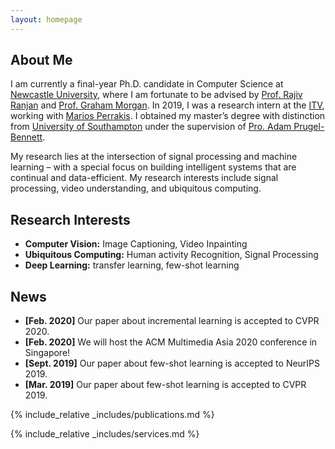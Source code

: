 ```yaml
---
layout: homepage
---
```


## About Me

I am currently a final-year Ph.D. candidate in Computer Science at [Newcastle University](https://www.ncl.ac.uk/), where I am fortunate to be advised by [Prof. Rajiv Ranjan](https://rajivranjan.net/) and [Prof. Graham Morgan](https://grahamiskind.github.io/home/). In 2019, I was a research intern at the [ITV](https://www.itv.com/), working with [Marios Perrakis](https://www.linkedin.com/in/marios-perrakis-88804bb2/?originalSubdomain=uk). I obtained my master’s degree with distinction from [University of Southampton](https://www.southampton.ac.uk/) under the supervision of [Pro. Adam Prugel-Bennett](https://scholar.google.com/citations?user=oQgxYjkAAAAJ&hl=en).

My research lies at the intersection of signal processing and machine learning – with a special focus on building intelligent systems that are continual and data-efficient. My research interests include signal processing, video understanding, and ubiquitous computing.

## Research Interests

- **Computer Vision:** Image Captioning, Video Inpainting
- **Ubiquitous Computing:** Human activity Recognition, Signal Processing
- **Deep Learning:** transfer learning, few-shot learning

## News

- **[Feb. 2020]** Our paper about incremental learning is accepted to CVPR 2020.
- **[Feb. 2020]** We will host the ACM Multimedia Asia 2020 conference in Singapore!
- **[Sept. 2019]** Our paper about few-shot learning is accepted to NeurIPS 2019.
- **[Mar. 2019]** Our paper about few-shot learning is accepted to CVPR 2019.

{% include_relative _includes/publications.md %}

{% include_relative _includes/services.md %}
